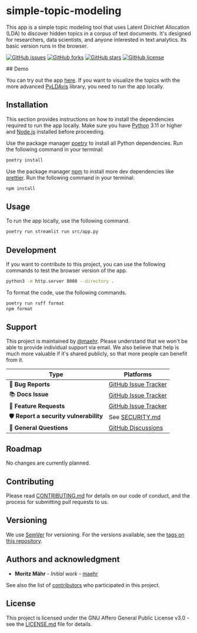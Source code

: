 # simple-topic-modeling

This app is a simple topic modeling tool that uses Latent Dirichlet Allocation (LDA) to discover hidden topics in a corpus of text documents. It's designed for researchers, data scientists, and anyone interested in text analytics. Its basic version runs in the browser.

[![GitHub issues](https://img.shields.io/github/issues/maehr/simple-topic-modeling.svg)](https://github.com/maehr/simple-topic-modeling/issues)
[![GitHub forks](https://img.shields.io/github/forks/maehr/simple-topic-modeling.svg)](https://github.com/maehr/simple-topic-modeling/network)
[![GitHub stars](https://img.shields.io/github/stars/maehr/simple-topic-modeling.svg)](https://github.com/maehr/simple-topic-modeling/stargazers)
[![GitHub license](https://img.shields.io/github/license/maehr/simple-topic-modeling.svg)](https://github.com/maehr/simple-topic-modeling/blob/main/LICENSE.md)

## Demo

You can try out the app [here](https://maehr.github.io/simple-topic-modeling/). If you want to visualize the topics with the more advanced [PyLDAvis](https://github.com/bmabey/pyLDAvis) library, you need to run the app locally.

## Installation

This section provides instructions on how to install the dependencies required to run the app locally. Make sure you have [Python](https://www.python.org/downloads/) 3.11 or higher and [Node.js](https://nodejs.org/en/download/) installed before proceeding.

Use the package manager [poetry](https://python-poetry.org/docs/) to install all Python dependencies. Run the following command in your terminal:

```bash
poetry install
```

Use the package manager [npm](https://docs.npmjs.com/downloading-and-installing-node-js-and-npm) to install more dev dependencies like [prettier](https://prettier.io/). Run the following command in your terminal:

```bash
npm install
```

## Usage

To run the app locally, use the following command.

```bash
poetry run streamlit run src/app.py
```

## Development

If you want to contribute to this project, you can use the following commands to test the browser version of the app.

```bash
python3 -m http.server 8000 --directory .
```

To format the code, use the following commands.

```bash
poetry run ruff format
npm format
```

## Support

This project is maintained by [@maehr](https://github.com/maehr). Please understand that we won't be able to provide individual support via email. We also believe that help is much more valuable if it's shared publicly, so that more people can benefit from it.

| Type                                   | Platforms                                                                        |
| -------------------------------------- | -------------------------------------------------------------------------------- |
| 🚨 **Bug Reports**                     | [GitHub Issue Tracker](https://github.com/maehr/simple-topic-modeling/issues)    |
| 📚 **Docs Issue**                      | [GitHub Issue Tracker](https://github.com/maehr/simple-topic-modeling/issues)    |
| 🎁 **Feature Requests**                | [GitHub Issue Tracker](https://github.com/maehr/simple-topic-modeling/issues)    |
| 🛡 **Report a security vulnerability** | See [SECURITY.md](SECURITY.md)                                                   |
| 💬 **General Questions**               | [GitHub Discussions](https://github.com/maehr/simple-topic-modeling/discussions) |

## Roadmap

No changes are currently planned.

## Contributing

Please read [CONTRIBUTING.md](CONTRIBUTING.md) for details on our code of conduct, and the process for submitting pull requests to us.

## Versioning

We use [SemVer](http://semver.org/) for versioning. For the versions available, see the [tags on this repository](https://github.com/maehr/simple-topic-modeling/tags).

## Authors and acknowledgment

- **Moritz Mähr** - _Initial work_ - [maehr](https://github.com/maehr)

See also the list of [contributors](https://github.com/maehr/simple-topic-modeling/graphs/contributors) who participated in this project.

## License

This project is licensed under the GNU Affero General Public License v3.0 - see the [LICENSE.md](LICENSE.md) file for details.

